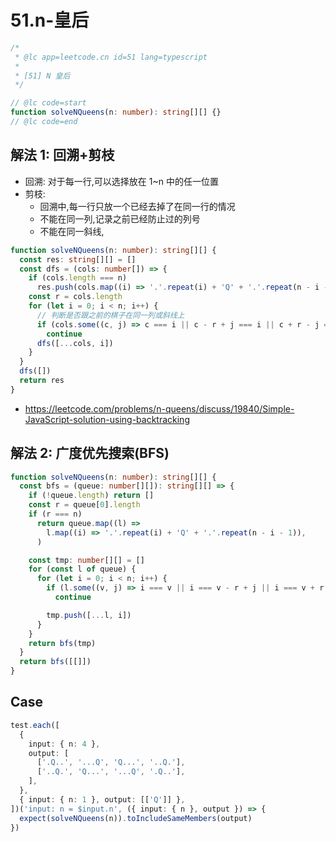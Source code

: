 # 51.n-皇后

```ts
/*
 * @lc app=leetcode.cn id=51 lang=typescript
 *
 * [51] N 皇后
 */

// @lc code=start
function solveNQueens(n: number): string[][] {}
// @lc code=end
```

## 解法 1: 回溯+剪枝

- 回溯: 对于每一行,可以选择放在 1~n 中的任一位置
- 剪枝:
  - 回溯中,每一行只放一个已经去掉了在同一行的情况
  - 不能在同一列,记录之前已经防止过的列号
  - 不能在同一斜线,

```ts
function solveNQueens(n: number): string[][] {
  const res: string[][] = []
  const dfs = (cols: number[]) => {
    if (cols.length === n)
      res.push(cols.map((i) => '.'.repeat(i) + 'Q' + '.'.repeat(n - i - 1)))
    const r = cols.length
    for (let i = 0; i < n; i++) {
      // 判断是否跟之前的棋子在同一列或斜线上
      if (cols.some((c, j) => c === i || c - r + j === i || c + r - j === i))
        continue
      dfs([...cols, i])
    }
  }
  dfs([])
  return res
}
```

- https://leetcode.com/problems/n-queens/discuss/19840/Simple-JavaScript-solution-using-backtracking

## 解法 2: 广度优先搜索(BFS)

```ts
function solveNQueens(n: number): string[][] {
  const bfs = (queue: number[][]): string[][] => {
    if (!queue.length) return []
    const r = queue[0].length
    if (r === n)
      return queue.map((l) =>
        l.map((i) => '.'.repeat(i) + 'Q' + '.'.repeat(n - i - 1)),
      )

    const tmp: number[][] = []
    for (const l of queue) {
      for (let i = 0; i < n; i++) {
        if (l.some((v, j) => i === v || i === v - r + j || i === v + r - j))
          continue

        tmp.push([...l, i])
      }
    }
    return bfs(tmp)
  }
  return bfs([[]])
}
```

## Case

```ts
test.each([
  {
    input: { n: 4 },
    output: [
      ['.Q..', '...Q', 'Q...', '..Q.'],
      ['..Q.', 'Q...', '...Q', '.Q..'],
    ],
  },
  { input: { n: 1 }, output: [['Q']] },
])('input: n = $input.n', ({ input: { n }, output }) => {
  expect(solveNQueens(n)).toIncludeSameMembers(output)
})
```
